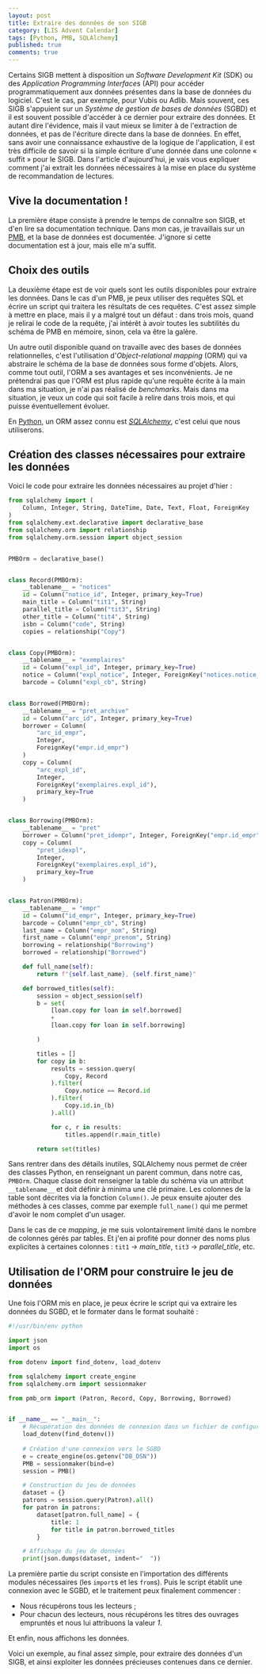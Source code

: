 ```yaml
---
layout: post
title: Extraire des données de son SIGB
category: [LIS Advent Calendar]
tags: [Python, PMB, SQLAlchemy]
published: true
comments: true
--- 
```


Certains SIGB mettent à disposition un *Software Development Kit*
(SDK) ou des *Application Programming Interface*s (API) pour accéder
programmatiquement aux données présentes dans la base de données du
logiciel. C'est le cas, par exemple, pour Vubis ou Adlib. Mais souvent,
ces SIGB s'appuient sur un *Système de gestion de bases de données*
(SGBD) et il est souvent possible d'accéder à ce dernier pour extraire
des données. Et autant dire l'évidence, mais il vaut mieux se limiter
à de l'extraction de données, et pas de l'écriture directe dans la
base de données. En effet, sans avoir une connaissance exhaustive de
la logique de l'application, il est très difficile de savoir si la
simple écriture d'une donnée dans une colonne « suffit » pour le
SIGB. Dans l'article d'aujourd'hui, je vais vous expliquer comment
j'ai extrait les données nécessaires à la mise en place du système de
recommandation de lectures. 

## Vive la documentation !

La première étape consiste à prendre le temps de connaître son SIGB,
et d'en lire sa documentation technique. Dans mon cas, je travaillais
sur un [PMB](https://www.sigb.net), et la base de données est
documentée. J'ignore si cette documentation est à jour, mais elle m'a
suffit.

## Choix des outils

La deuxième étape est de voir quels sont les outils disponibles pour
extraire les données. Dans le cas d'un PMB, je peux utiliser des
requêtes SQL et écrire un script qui traitera les résultats de ces
requêtes. C'est assez simple à mettre en place, mais il y a malgré
tout un défaut : dans trois mois, quand je relirai le code de la
requête, j'ai intérêt à avoir toutes les subtilités du schéma de PMB
en mémoire, sinon, cela va être la galère.

Un autre outil disponible quand on travaille avec des bases de données
relationnelles, c'est l'utilisation d'*Object-relational mapping*
(ORM) qui va abstraire le schéma de la base de données sous forme
d'objets. Alors, comme tout outil, l'ORM a ses avantages et ses
inconvénients. Je ne prétendrai pas que l'ORM est plus rapide qu'une
requête écrite à la main dans ma situation, je n'ai pas réalisé de
*benchmarks*. Mais dans ma situation, je veux un code qui soit facile
à relire dans trois mois, et qui puisse éventuellement évoluer. 

En [Python](https://www.python.org/), un ORM assez connu est
[*SQLAlchemy*](https://www.sqlalchemy.org/), c'est celui que nous
utiliserons. 

## Création des classes nécessaires pour extraire les données

Voici le code pour extraire les données nécessaires au projet d'hier : 

```python
from sqlalchemy import (
    Column, Integer, String, DateTime, Date, Text, Float, ForeignKey
)
from sqlalchemy.ext.declarative import declarative_base
from sqlalchemy.orm import relationship
from sqlalchemy.orm.session import object_session


PMBOrm = declarative_base()


class Record(PMBOrm):
    __tablename__ = "notices"
    id = Column("notice_id", Integer, primary_key=True)
    main_title = Column("tit1", String)
    parallel_title = Column("tit3", String)
    other_title = Column("tit4", String)
    isbn = Column("code", String)
    copies = relationship("Copy")


class Copy(PMBOrm):
    __tablename__ = "exemplaires"
    id = Column("expl_id", Integer, primary_key=True)
    notice = Column("expl_notice", Integer, ForeignKey("notices.notice_id"))
    barcode = Column("expl_cb", String)


class Borrowed(PMBOrm):
    __tablename__ = "pret_archive"
    id = Column("arc_id", Integer, primary_key=True)
    borrower = Column(
        "arc_id_empr",
        Integer,
        ForeignKey("empr.id_empr")
    )
    copy = Column(
        "arc_expl_id",
        Integer,
        ForeignKey("exemplaires.expl_id"),
        primary_key=True
    )


class Borrowing(PMBOrm):
    __tablename__ = "pret"
    borrower = Column("pret_idempr", Integer, ForeignKey("empr.id_empr"))
    copy = Column(
        "pret_idexpl",
        Integer,
        ForeignKey("exemplaires.expl_id"),
        primary_key=True
    )


class Patron(PMBOrm):
    __tablename__ = "empr"
    id = Column("id_empr", Integer, primary_key=True)
    barcode = Column("empr_cb", String)
    last_name = Column("empr_nom", String)
    first_name = Column("empr_prenom", String)
    borrowing = relationship("Borrowing")
    borrowed = relationship("Borrowed")

    def full_name(self):
        return f"{self.last_name}, {self.first_name}"

    def borrowed_titles(self):
        session = object_session(self)
        b = set(
            [loan.copy for loan in self.borrowed]
            +
            [loan.copy for loan in self.borrowing]

        )

        titles = []
        for copy in b:
            results = session.query(
                Copy, Record
            ).filter(
                Copy.notice == Record.id
            ).filter(
                Copy.id.in_(b)
            ).all()

            for c, r in results:
                titles.append(r.main_title)

        return set(titles)
```

Sans rentrer dans des détails inutiles, SQLAlchemy nous permet de
créer des classes Python, en renseignant un parent commun, dans notre
cas, `PMBOrm`. Chaque classe doit renseigner la table du schéma via un
attribut `__tablename__` et doit définir à minima une clé
primaire. Les colonnes de la table sont décrites via la fonction
`Column()`. Je peux ensuite ajouter des méthodes à ces classes, comme
par exemple `full_name()` qui me permet d'avoir le nom complet d'un
usager.

Dans le cas de ce *mapping*, je me suis volontairement limité dans le
nombre de colonnes gérés par tables. Et j'en ai profité pour donner
des noms plus explicites à certaines colonnes : `tit1` → *main_title*,
`tit3` → *parallel_title*, etc. 

## Utilisation de l'ORM pour construire le jeu de données

Une fois l'ORM mis en place, je peux écrire le script qui va extraire
les données du SGBD, et le formater dans le format souhaité :

```python
#!/usr/bin/env python

import json
import os

from dotenv import find_dotenv, load_dotenv

from sqlalchemy import create_engine
from sqlalchemy.orm import sessionmaker

from pmb_orm import (Patron, Record, Copy, Borrowing, Borrowed)


if __name__ == "__main__":
	# Récupération des données de connexion dans un fichier de configuration
    load_dotenv(find_dotenv())
	
	# Création d'une connexion vers le SGBD
    e = create_engine(os.getenv("DB_DSN"))
    PMB = sessionmaker(bind=e)
    session = PMB()

	# Construction du jeu de données
    dataset = {}
    patrons = session.query(Patron).all()
    for patron in patrons:
        dataset[patron.full_name] = {
            title: 1
            for title in patron.borrowed_titles
        }

	# Affichage du jeu de données
    print(json.dumps(dataset, indent="  "))
```

La première partie du script consiste en l'importation des différents
modules nécessaires (les `import`s et les `from`s). Puis le script
établit une connexion avec le SGBD, et le traitement peux finalement
commencer :

* Nous récupérons tous les lecteurs ;
* Pour chacun des lecteurs, nous récupérons les titres des ouvrages
  empruntés et nous lui attribuons la valeur *1*. 
  
Et enfin, nous affichons les données. 

Voici un exemple, au final assez simple, pour extraire des données
d'un SIGB, et ainsi exploiter les données précieuses contenues dans ce
dernier.
